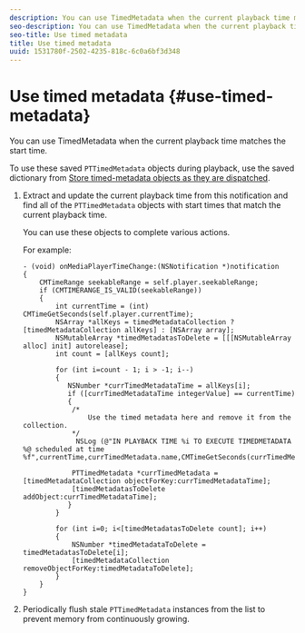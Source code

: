 ```yaml
---
description: You can use TimedMetadata when the current playback time matches the start time.
seo-description: You can use TimedMetadata when the current playback time matches the start time.
seo-title: Use timed metadata
title: Use timed metadata
uuid: 1531780f-2502-4235-818c-6c0a6bf3d348
---
```


# Use timed metadata {#use-timed-metadata}

You can use TimedMetadata when the current playback time matches the start time.

To use these saved `PTTimedMetadata` objects during playback, use the saved  dictionary  from [Store timed-metadata objects as they are dispatched](../../../tvsdk-3.3-for-ios/c-psdk-ios-3.3-advertising/c-psdk-ios-3.3-custom-tags-configure/t-psdk-ios-3.3-timed-metadata-store.md). 

1. Extract and update the current playback time from this notification and find all of the `PTTimedMetadata` objects with start times that match the current playback time.

   You can use these objects to complete various actions.

   For example: 

   ```
   - (void) onMediaPlayerTimeChange:(NSNotification *)notification 
   { 
       CMTimeRange seekableRange = self.player.seekableRange; 
       if (CMTIMERANGE_IS_VALID(seekableRange)) 
       { 
           int currentTime = (int) CMTimeGetSeconds(self.player.currentTime); 
           NSArray *allKeys = timedMetadataCollection ? [timedMetadataCollection allKeys] : [NSArray array]; 
           NSMutableArray *timedMetadatasToDelete = [[[NSMutableArray alloc] init] autorelease]; 
           int count = [allKeys count]; 
     
           for (int i=count - 1; i > -1; i--) 
           { 
              NSNumber *currTimedMetadataTime = allKeys[i]; 
              if ([currTimedMetadataTime integerValue] == currentTime) 
              { 
               /* 
                   Use the timed metadata here and remove it from the collection. 
               */ 
                NSLog (@"IN PLAYBACK TIME %i TO EXECUTE TIMEDMETADATA %@ scheduled at time %f",currentTime,currTimedMetadata.name,CMTimeGetSeconds(currTimedMetadata.time)); 
                 
               PTTimedMetadata *currTimedMetadata = [timedMetadataCollection objectForKey:currTimedMetadataTime]; 
               [timedMetadatasToDelete addObject:currTimedMetadataTime]; 
              } 
           } 
            
           for (int i=0; i<[timedMetadatasToDelete count]; i++) 
           { 
               NSNumber *timedMetadataToDelete = timedMetadatasToDelete[i]; 
               [timedMetadataCollection removeObjectForKey:timedMetadataToDelete]; 
           } 
       } 
   }
   ```

1. Periodically flush stale `PTTimedMetadata` instances from the list to prevent memory from continuously growing.